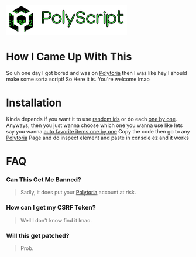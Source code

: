 ![PolyScript](https://github.com/Anticipatable/PolyScript/blob/main/101.png)

# How I Came Up With This
So uh one day I got bored and was on [Polytoria](https://polytoria.com/) then I was like hey I should make some sorta script! So Here it is. You're welcome lmao

# Installation
Kinda depends if you want it to use [random ids](https://github.com/Anticipatable/PolyScript/tree/main/PickRandomNumber) or do each [one by one](https://github.com/Anticipatable/PolyScript/tree/main/OneByOne).
Anyways, then you just wanna choose which one you wanna use like lets say you wanna [auto favorite items one by one](https://github.com/Anticipatable/PolyScript/blob/main/OneByOne/AutoFavoriteItems.js)
Copy the code then go to any [Polytoria](https://polytoria.com/) Page and do inspect element and paste in console ez and it works

# FAQ
### Can This Get Me Banned?
> Sadly, it does put your [Polytoria](https://polytoria.com/) account at risk.
### How can I get my CSRF Token?
> Well I don't know find it lmao.
### Will this get patched?
> Prob.

